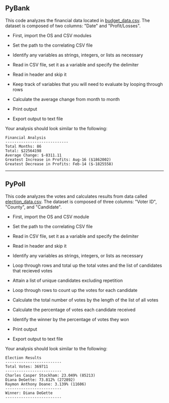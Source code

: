 ## PyBank 

This code analyzes the financial data located in [budget_data.csv](PyBank/Resources/budget_data.csv). The dataset is composed of two columns: "Date" and "Profit/Losses". 

* First, import the OS and CSV modules

* Set the path to the correlating CSV file

* Identify any variables as strings, integers, or lists as necessary

* Read in CSV file, set it as a variable and specify the delimiter

* Read in header and skip it

* Keep track of variables that you will need to evaluate by looping through rows

* Calculate the average change from month to month

* Print output

* Export output to text file 

Your analysis should look similar to the following:

  ```text
  Financial Analysis
  ----------------------------
  Total Months: 86
  Total: $22564198
  Average Change: $-8311.11
  Greatest Increase in Profits: Aug-16 ($1862002)
  Greatest Decrease in Profits: Feb-14 ($-1825558)
  ```
  ---------------------------------------------------------------------------
 ## PyPoll 

This code analyzes the votes and calculates results from data called [election_data.csv](PyPoll/Resources/election_data.csv). The dataset is composed of three columns: "Voter ID", "County", and "Candidate". 

* First, import the OS and CSV module

* Set the path to the correlating CSV file

* Read in CSV file, set it as a variable and specify the delimiter

* Read in header and skip it

* Identify any variables as strings, integers, or lists as necessary

* Loop through rows and total up the total votes and the list of candidates that recieved votes

* Attain a list of unique candidates excluding repetition 

* Loop through rows to count up the votes for each candidate

* Calculate the total number of votes by the length of the list of all votes

* Calculate the percentage of votes each candidate received 

* Identify the winner by the percentage of votes they won

* Print output

* Export output to text file

Your analysis should look similar to the following:


  ```text
  Election Results
  -------------------------
  Total Votes: 369711
  -------------------------
  Charles Casper Stockham: 23.049% (85213)
  Diana DeGette: 73.812% (272892)
  Raymon Anthony Doane: 3.139% (11606)
  -------------------------
  Winner: Diana DeGette
  -------------------------
  ```
